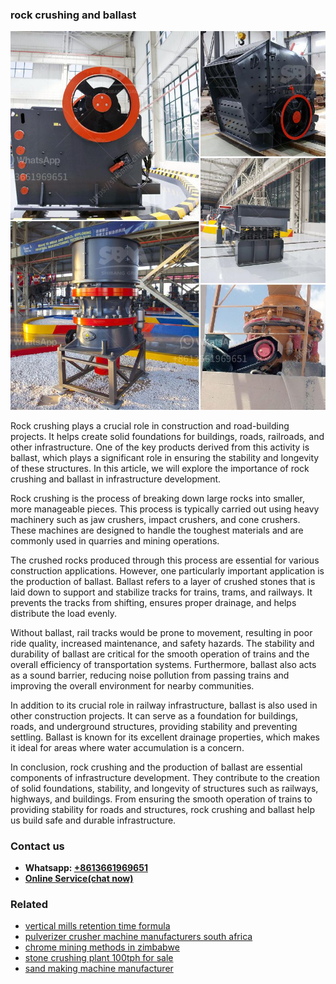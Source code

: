 <h3>rock crushing and ballast</h3><img src='1706754104.jpg' alt=''><p>Rock crushing plays a crucial role in construction and road-building projects. It helps create solid foundations for buildings, roads, railroads, and other infrastructure. One of the key products derived from this activity is ballast, which plays a significant role in ensuring the stability and longevity of these structures. In this article, we will explore the importance of rock crushing and ballast in infrastructure development.</p><p>Rock crushing is the process of breaking down large rocks into smaller, more manageable pieces. This process is typically carried out using heavy machinery such as jaw crushers, impact crushers, and cone crushers. These machines are designed to handle the toughest materials and are commonly used in quarries and mining operations.</p><p>The crushed rocks produced through this process are essential for various construction applications. However, one particularly important application is the production of ballast. Ballast refers to a layer of crushed stones that is laid down to support and stabilize tracks for trains, trams, and railways. It prevents the tracks from shifting, ensures proper drainage, and helps distribute the load evenly.</p><p>Without ballast, rail tracks would be prone to movement, resulting in poor ride quality, increased maintenance, and safety hazards. The stability and durability of ballast are critical for the smooth operation of trains and the overall efficiency of transportation systems. Furthermore, ballast also acts as a sound barrier, reducing noise pollution from passing trains and improving the overall environment for nearby communities.</p><p>In addition to its crucial role in railway infrastructure, ballast is also used in other construction projects. It can serve as a foundation for buildings, roads, and underground structures, providing stability and preventing settling. Ballast is known for its excellent drainage properties, which makes it ideal for areas where water accumulation is a concern.</p><p>In conclusion, rock crushing and the production of ballast are essential components of infrastructure development. They contribute to the creation of solid foundations, stability, and longevity of structures such as railways, highways, and buildings. From ensuring the smooth operation of trains to providing stability for roads and structures, rock crushing and ballast help us build safe and durable infrastructure.</p><h3>Contact us</h3><ul><li><strong>Whatsapp:&nbsp;<a href="https://wa.me/8613661969651">+8613661969651</a></strong></li><li><a href="https://swt.shibang-china.com/?git&amp;zhl&amp;rock crushing and ballast"><strong>Online Service(chat now)</strong></a></li></ul><h3>Related</h3><ul><li><a href='vertical mills retention time formula.md'>vertical mills retention time formula</a></li><li><a href='pulverizer crusher machine manufacturers south africa.md'>pulverizer crusher machine manufacturers south africa</a></li><li><a href='chrome mining methods in zimbabwe.md'>chrome mining methods in zimbabwe</a></li><li><a href='stone crushing plant 100tph for sale.md'>stone crushing plant 100tph for sale</a></li><li><a href='sand making machine manufacturer.md'>sand making machine manufacturer</a></li></ul>